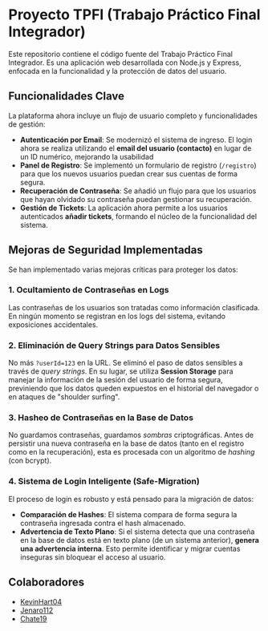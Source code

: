 # Proyecto TPFI (Trabajo Práctico Final Integrador)

Este repositorio contiene el código fuente del Trabajo Práctico Final Integrador. Es una aplicación web desarrollada con Node.js y Express, enfocada en la funcionalidad y la protección de datos del usuario.

## Funcionalidades Clave

La plataforma ahora incluye un flujo de usuario completo y funcionalidades de gestión:

* **Autenticación por Email**: Se modernizó el sistema de ingreso. El login ahora se realiza utilizando el **email del usuario (contacto)** en lugar de un ID numérico, mejorando la usabilidad
* **Panel de Registro**: Se implementó un formulario de registro (`/registro`) para que los nuevos usuarios puedan crear sus cuentas de forma segura.
* **Recuperación de Contraseña**: Se añadió un flujo para que los usuarios que hayan olvidado su contraseña puedan gestionar su recuperación.
* **Gestión de Tickets**: La aplicación ahora permite a los usuarios autenticados **añadir tickets**, formando el núcleo de la funcionalidad del sistema.

## Mejoras de Seguridad Implementadas

Se han implementado varias mejoras críticas para proteger los datos:

### 1. Ocultamiento de Contraseñas en Logs
Las contraseñas de los usuarios son tratadas como información clasificada. En ningún momento se registran en los logs del sistema, evitando exposiciones accidentales.

### 2. Eliminación de Query Strings para Datos Sensibles
No más  `?userId=123` en la URL. Se eliminó el paso de datos sensibles a través de *query strings*. En su lugar, se utiliza **Session Storage** para manejar la información de la sesión del usuario de forma segura, previniendo que los datos queden expuestos en el historial del navegador o en ataques de "shoulder surfing".

### 3. Hasheo de Contraseñas en la Base de Datos
No guardamos contraseñas, guardamos *sombras* criptográficas. Antes de persistir una nueva contraseña en la base de datos (tanto en el registro como en la recuperación), esta es procesada con un algoritmo de *hashing* (con bcrypt).

### 4. Sistema de Login Inteligente (Safe-Migration)
El proceso de login es robusto y está pensado para la migración de datos:
* **Comparación de Hashes**: El sistema compara de forma segura la contraseña ingresada contra el hash almacenado.
* **Advertencia de Texto Plano**: Si el sistema detecta que una contraseña en la base de datos está en texto plano (de un sistema anterior), **genera una advertencia interna**. Esto permite identificar y migrar cuentas inseguras sin bloquear el acceso al usuario.

## Colaboradores

* [KevinHart04](https://github.com/KevinHart04)
* [Jenaro112](https://github.com/Jenaro112)
* [Chate19](https://github.com/Chate19)
